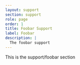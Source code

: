 ```yaml
---
layout: support
section: support
role: page 
order: 1
title: Foobar Support
label: Foobar 
description: |
  The foobar support
---
```


This is the support/foobar section 

